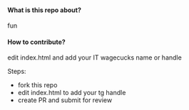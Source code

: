 #### What is this repo about?
fun
#### How to contribute?
edit index.html and add your IT wagecucks name or handle

Steps:
* fork this repo
* edit index.html to add your tg handle
* create PR and submit for review

